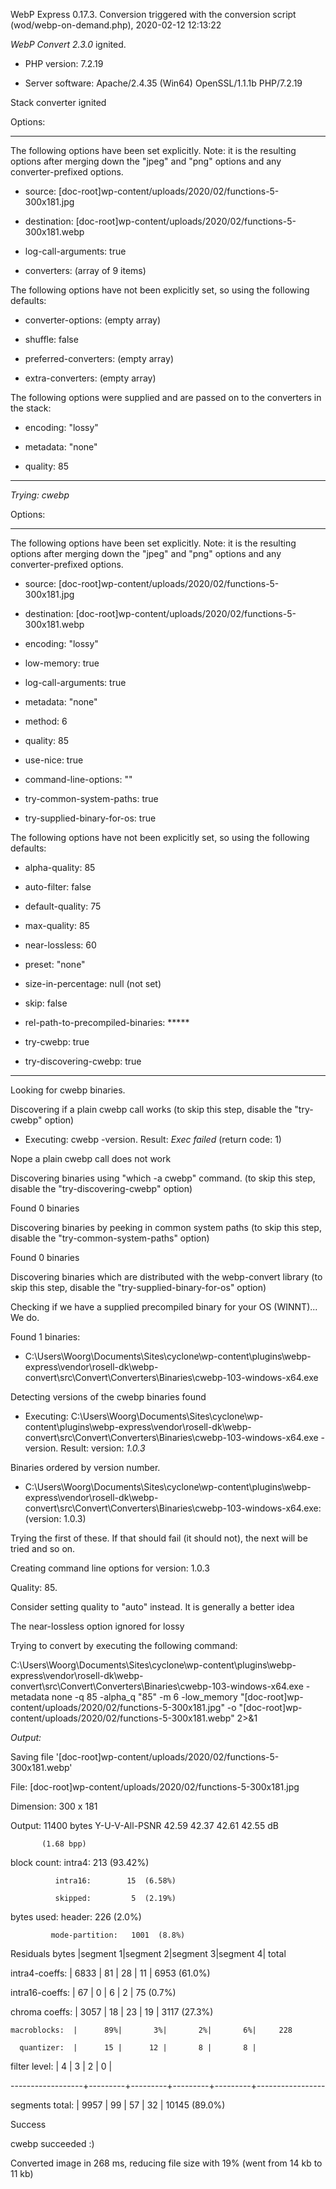 WebP Express 0.17.3. Conversion triggered with the conversion script (wod/webp-on-demand.php), 2020-02-12 12:13:22

*WebP Convert 2.3.0*  ignited.
- PHP version: 7.2.19
- Server software: Apache/2.4.35 (Win64) OpenSSL/1.1.1b PHP/7.2.19

Stack converter ignited

Options:
------------
The following options have been set explicitly. Note: it is the resulting options after merging down the "jpeg" and "png" options and any converter-prefixed options.
- source: [doc-root]wp-content/uploads/2020/02/functions-5-300x181.jpg
- destination: [doc-root]wp-content/uploads/2020/02/functions-5-300x181.webp
- log-call-arguments: true
- converters: (array of 9 items)

The following options have not been explicitly set, so using the following defaults:
- converter-options: (empty array)
- shuffle: false
- preferred-converters: (empty array)
- extra-converters: (empty array)

The following options were supplied and are passed on to the converters in the stack:
- encoding: "lossy"
- metadata: "none"
- quality: 85
------------


*Trying: cwebp* 

Options:
------------
The following options have been set explicitly. Note: it is the resulting options after merging down the "jpeg" and "png" options and any converter-prefixed options.
- source: [doc-root]wp-content/uploads/2020/02/functions-5-300x181.jpg
- destination: [doc-root]wp-content/uploads/2020/02/functions-5-300x181.webp
- encoding: "lossy"
- low-memory: true
- log-call-arguments: true
- metadata: "none"
- method: 6
- quality: 85
- use-nice: true
- command-line-options: ""
- try-common-system-paths: true
- try-supplied-binary-for-os: true

The following options have not been explicitly set, so using the following defaults:
- alpha-quality: 85
- auto-filter: false
- default-quality: 75
- max-quality: 85
- near-lossless: 60
- preset: "none"
- size-in-percentage: null (not set)
- skip: false
- rel-path-to-precompiled-binaries: *****
- try-cwebp: true
- try-discovering-cwebp: true
------------

Looking for cwebp binaries.
Discovering if a plain cwebp call works (to skip this step, disable the "try-cwebp" option)
- Executing: cwebp -version. Result: *Exec failed* (return code: 1)
Nope a plain cwebp call does not work
Discovering binaries using "which -a cwebp" command. (to skip this step, disable the "try-discovering-cwebp" option)
Found 0 binaries
Discovering binaries by peeking in common system paths (to skip this step, disable the "try-common-system-paths" option)
Found 0 binaries
Discovering binaries which are distributed with the webp-convert library (to skip this step, disable the "try-supplied-binary-for-os" option)
Checking if we have a supplied precompiled binary for your OS (WINNT)... We do.
Found 1 binaries: 
- C:\Users\Woorg\Documents\Sites\cyclone\wp-content\plugins\webp-express\vendor\rosell-dk\webp-convert\src\Convert\Converters\Binaries\cwebp-103-windows-x64.exe
Detecting versions of the cwebp binaries found
- Executing: C:\Users\Woorg\Documents\Sites\cyclone\wp-content\plugins\webp-express\vendor\rosell-dk\webp-convert\src\Convert\Converters\Binaries\cwebp-103-windows-x64.exe -version. Result: version: *1.0.3*
Binaries ordered by version number.
- C:\Users\Woorg\Documents\Sites\cyclone\wp-content\plugins\webp-express\vendor\rosell-dk\webp-convert\src\Convert\Converters\Binaries\cwebp-103-windows-x64.exe: (version: 1.0.3)
Trying the first of these. If that should fail (it should not), the next will be tried and so on.
Creating command line options for version: 1.0.3
Quality: 85. 
Consider setting quality to "auto" instead. It is generally a better idea
The near-lossless option ignored for lossy
Trying to convert by executing the following command:
C:\Users\Woorg\Documents\Sites\cyclone\wp-content\plugins\webp-express\vendor\rosell-dk\webp-convert\src\Convert\Converters\Binaries\cwebp-103-windows-x64.exe -metadata none -q 85 -alpha_q "85" -m 6 -low_memory "[doc-root]wp-content/uploads/2020/02/functions-5-300x181.jpg" -o "[doc-root]wp-content/uploads/2020/02/functions-5-300x181.webp" 2>&1

*Output:* 
Saving file '[doc-root]wp-content/uploads/2020/02/functions-5-300x181.webp'
File:      [doc-root]wp-content/uploads/2020/02/functions-5-300x181.jpg
Dimension: 300 x 181
Output:    11400 bytes Y-U-V-All-PSNR 42.59 42.37 42.61   42.55 dB
           (1.68 bpp)
block count:  intra4:        213  (93.42%)
              intra16:        15  (6.58%)
              skipped:         5  (2.19%)
bytes used:  header:            226  (2.0%)
             mode-partition:   1001  (8.8%)
 Residuals bytes  |segment 1|segment 2|segment 3|segment 4|  total
  intra4-coeffs:  |    6833 |      81 |      28 |      11 |    6953  (61.0%)
 intra16-coeffs:  |      67 |       0 |       6 |       2 |      75  (0.7%)
  chroma coeffs:  |    3057 |      18 |      23 |      19 |    3117  (27.3%)
    macroblocks:  |      89%|       3%|       2%|       6%|     228
      quantizer:  |      15 |      12 |       8 |       8 |
   filter level:  |       4 |       3 |       2 |       0 |
------------------+---------+---------+---------+---------+-----------------
 segments total:  |    9957 |      99 |      57 |      32 |   10145  (89.0%)

Success
cwebp succeeded :)

Converted image in 268 ms, reducing file size with 19% (went from 14 kb to 11 kb)
